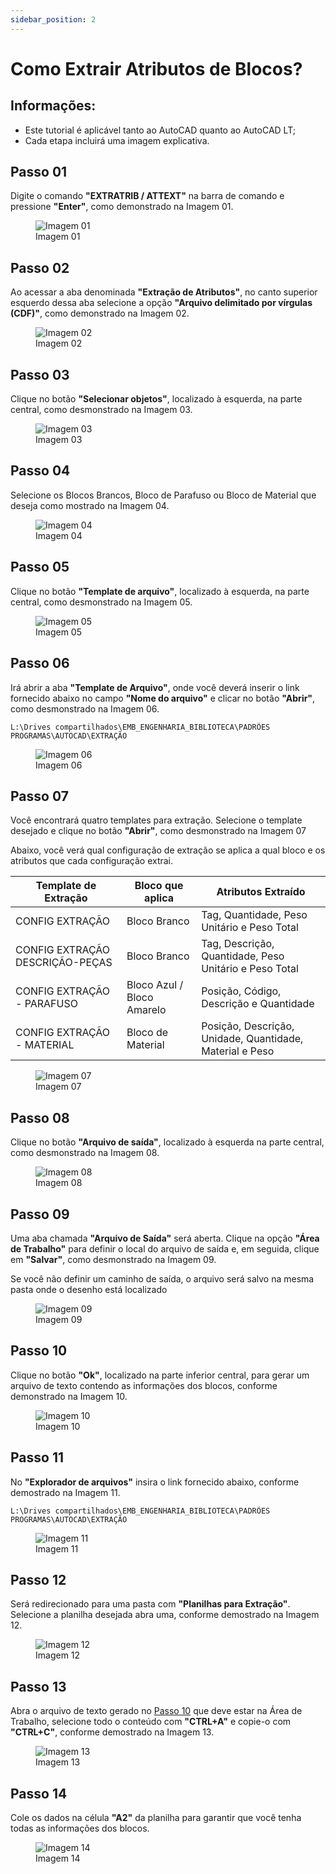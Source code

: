 ```yaml
---
sidebar_position: 2
---
```


# Como Extrair Atributos de Blocos?

## Informações:
- Este tutorial é aplicável tanto ao AutoCAD quanto ao AutoCAD LT;
- Cada etapa incluirá uma imagem explicativa.

## Passo 01
Digite o comando **"EXTRATRIB / ATTEXT"** na barra de comando e pressione **"Enter"**, como demonstrado na Imagem 01.

<figure>
    <img src="/img/autocad/como-extrair-atributos-de-blocos/img_autocad_como-extrair-atributos-de-blocos_img01.png" alt="Imagem 01" />
    <figcaption>Imagem 01</figcaption>
</figure>

## Passo 02
Ao acessar a aba denominada **"Extração de Atributos"**, no canto superior esquerdo dessa aba selecione a opção **"Arquivo delimitado por vírgulas (CDF)"**, como demonstrado na Imagem 02.

<figure>
    <img src="/img/autocad/como-extrair-atributos-de-blocos/img_autocad_como-extrair-atributos-de-blocos_img02.png" alt="Imagem 02" />
    <figcaption>Imagem 02</figcaption>
</figure>

## Passo 03
Clique no botão **"Selecionar objetos"**, localizado à esquerda, na parte central, como desmonstrado na Imagem 03.

<figure>
    <img src="/img/autocad/como-extrair-atributos-de-blocos/img_autocad_como-extrair-atributos-de-blocos_img03.png" alt="Imagem 03" />
    <figcaption>Imagem 03</figcaption>
</figure>

## Passo 04
Selecione os Blocos Brancos, Bloco de Parafuso ou Bloco de Material que deseja como mostrado na Imagem 04.

<figure>
    <img src="/img/autocad/como-extrair-atributos-de-blocos/img_autocad_como-extrair-atributos-de-blocos_img04.png" alt="Imagem 04" />
    <figcaption>Imagem 04</figcaption>
</figure>

## Passo 05
Clique no botão **"Template de arquivo"**, localizado à esquerda, na parte central, como desmonstrado na Imagem 05.

<figure>
    <img src="/img/autocad/como-extrair-atributos-de-blocos/img_autocad_como-extrair-atributos-de-blocos_img05.png" alt="Imagem 05" />
    <figcaption>Imagem 05</figcaption>
</figure>

## Passo 06
Irá abrir a aba **"Template de Arquivo"**, onde você deverá inserir o link fornecido abaixo no campo **"Nome do arquivo"** e clicar no botão **"Abrir"**, como desmonstrado na Imagem 06.

```
L:\Drives compartilhados\EMB_ENGENHARIA_BIBLIOTECA\PADRÕES PROGRAMAS\AUTOCAD\EXTRAÇÃO
```

<figure>
    <img src="/img/autocad/como-extrair-atributos-de-blocos/img_autocad_como-extrair-atributos-de-blocos_img06.png" alt="Imagem 06" />
    <figcaption>Imagem 06</figcaption>
</figure>

## Passo 07
Você encontrará quatro templates para extração. Selecione o template desejado e clique no botão **"Abrir"**, como desmonstrado na Imagem 07

Abaixo, você verá qual configuração de extração se aplica a qual bloco e os atributos que cada configuração extrai.

| Template de Extração            | Bloco que aplica           | Atributos Extraído                                       |
| ------------------------------- | -------------------------- | -------------------------------------------------------- |
| CONFIG EXTRAÇÃO                 | Bloco Branco               | Tag, Quantidade, Peso Unitário e Peso Total              |
| CONFIG EXTRAÇÃO DESCRIÇÃO-PEÇAS | Bloco Branco               | Tag, Descrição, Quantidade, Peso Unitário e Peso Total   |
| CONFIG EXTRAÇÃO - PARAFUSO      | Bloco Azul / Bloco Amarelo | Posição, Código, Descrição e Quantidade                  |
| CONFIG EXTRAÇÃO - MATERIAL      | Bloco de Material          | Posição, Descrição, Unidade, Quantidade, Material e Peso |

<figure>
    <img src="/img/autocad/como-extrair-atributos-de-blocos/img_autocad_como-extrair-atributos-de-blocos_img07.png" alt="Imagem 07" />
    <figcaption>Imagem 07</figcaption>
</figure>

## Passo 08
Clique no botão **"Arquivo de saída"**, localizado à esquerda na parte central, como desmonstrado na Imagem 08.

<figure>
    <img src="/img/autocad/como-extrair-atributos-de-blocos/img_autocad_como-extrair-atributos-de-blocos_img08.png" alt="Imagem 08" />
    <figcaption>Imagem 08</figcaption>
</figure>

## Passo 09
Uma aba chamada **"Arquivo de Saída"** será aberta. Clique na opção **"Área de Trabalho"** para definir o local do arquivo de saída e, em seguida, clique em **"Salvar"**, como desmonstrado na Imagem 09.

Se você não definir um caminho de saída, o arquivo será salvo na mesma pasta onde o desenho está localizado

<figure>
    <img src="/img/autocad/como-extrair-atributos-de-blocos/img_autocad_como-extrair-atributos-de-blocos_img09.png" alt="Imagem 09" />
    <figcaption>Imagem 09</figcaption>
</figure>

## Passo 10
Clique no botão **"Ok"**, localizado na parte inferior central, para gerar um arquivo de texto contendo as informações dos blocos, conforme demonstrado na Imagem 10. 

<figure>
    <img src="/img/autocad/como-extrair-atributos-de-blocos/img_autocad_como-extrair-atributos-de-blocos_img10.png" alt="Imagem 10" />
    <figcaption>Imagem 10</figcaption>
</figure>

## Passo 11
No **"Explorador de arquivos"** insira o link fornecido abaixo, conforme demostrado na Imagem 11.

```
L:\Drives compartilhados\EMB_ENGENHARIA_BIBLIOTECA\PADRÕES PROGRAMAS\AUTOCAD\EXTRAÇÃO
```

<figure>
    <img src="/img/autocad/como-extrair-atributos-de-blocos/img_autocad_como-extrair-atributos-de-blocos_img11.png" alt="Imagem 11" />
    <figcaption>Imagem 11</figcaption>
</figure>

## Passo 12
Será redirecionado para uma pasta  com **"Planilhas para Extração"**. Selecione a planilha desejada abra uma, conforme demostrado na Imagem 12.

<figure>
    <img src="/img/autocad/como-extrair-atributos-de-blocos/img_autocad_como-extrair-atributos-de-blocos_img12.png" alt="Imagem 12" />
    <figcaption>Imagem 12</figcaption>
</figure>

## Passo 13
Abra o arquivo de texto gerado no <a href="#passo-10">Passo 10</a> que deve estar na Área de Trabalho, selecione todo o conteúdo com **"CTRL+A"** e copie-o com **"CTRL+C"**, conforme demostrado na Imagem 13.

<figure>
    <img src="/img/autocad/como-extrair-atributos-de-blocos/img_autocad_como-extrair-atributos-de-blocos_img13.png" alt="Imagem 13" />
    <figcaption>Imagem 13</figcaption>
</figure>

## Passo 14
Cole os dados na célula **"A2"** da planilha para garantir que você tenha todas as informações dos blocos.

<figure>
    <img src="/img/autocad/como-extrair-atributos-de-blocos/img_autocad_como-extrair-atributos-de-blocos_img14.png" alt="Imagem 14" />
    <figcaption>Imagem 14</figcaption>
</figure>